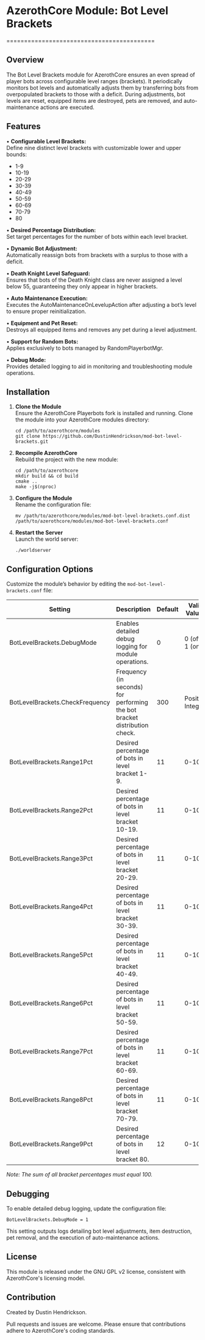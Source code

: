 # AzerothCore Module: Bot Level Brackets
==========================================

Overview
--------
The Bot Level Brackets module for AzerothCore ensures an even spread of player bots across configurable level ranges (brackets). It periodically monitors bot levels and automatically adjusts them by transferring bots from overpopulated brackets to those with a deficit. During adjustments, bot levels are reset, equipped items are destroyed, pets are removed, and auto-maintenance actions are executed.

Features
--------
• **Configurable Level Brackets:**  
   Define nine distinct level brackets with customizable lower and upper bounds:
   - 1-9  
   - 10-19  
   - 20-29  
   - 30-39  
   - 40-49  
   - 50-59  
   - 60-69  
   - 70-79  
   - 80

• **Desired Percentage Distribution:**  
   Set target percentages for the number of bots within each level bracket.

• **Dynamic Bot Adjustment:**  
   Automatically reassign bots from brackets with a surplus to those with a deficit.

• **Death Knight Level Safeguard:**  
   Ensures that bots of the Death Knight class are never assigned a level below 55, guaranteeing they only appear in higher brackets.

• **Auto Maintenance Execution:**  
   Executes the AutoMaintenanceOnLevelupAction after adjusting a bot’s level to ensure proper reinitialization.

• **Equipment and Pet Reset:**  
   Destroys all equipped items and removes any pet during a level adjustment.

• **Support for Random Bots:**  
   Applies exclusively to bots managed by RandomPlayerbotMgr.

• **Debug Mode:**  
   Provides detailed logging to aid in monitoring and troubleshooting module operations.

Installation
------------
1. **Clone the Module**  
   Ensure the AzerothCore Playerbots fork is installed and running. Clone the module into your AzerothCore modules directory:
   
       cd /path/to/azerothcore/modules
       git clone https://github.com/DustinHendrickson/mod-bot-level-brackets.git

2. **Recompile AzerothCore**  
   Rebuild the project with the new module:
   
       cd /path/to/azerothcore
       mkdir build && cd build
       cmake ..
       make -j$(nproc)

3. **Configure the Module**  
   Rename the configuration file:
   
       mv /path/to/azerothcore/modules/mod-bot-level-brackets.conf.dist /path/to/azerothcore/modules/mod-bot-level-brackets.conf

4. **Restart the Server**  
   Launch the world server:
   
       ./worldserver

Configuration Options
---------------------
Customize the module’s behavior by editing the `mod-bot-level-brackets.conf` file:

Setting                          | Description                                                                                                    | Default | Valid Values
-------------------------------- | -------------------------------------------------------------------------------------------------------------- | ------- | --------------------
BotLevelBrackets.DebugMode       | Enables detailed debug logging for module operations.                                                        | 0       | 0 (off) / 1 (on)
BotLevelBrackets.CheckFrequency  | Frequency (in seconds) for performing the bot bracket distribution check.                                      | 300     | Positive Integer
BotLevelBrackets.Range1Pct       | Desired percentage of bots in level bracket 1-9.                                                               | 11      | 0-100
BotLevelBrackets.Range2Pct       | Desired percentage of bots in level bracket 10-19.                                                             | 11      | 0-100
BotLevelBrackets.Range3Pct       | Desired percentage of bots in level bracket 20-29.                                                             | 11      | 0-100
BotLevelBrackets.Range4Pct       | Desired percentage of bots in level bracket 30-39.                                                             | 11      | 0-100
BotLevelBrackets.Range5Pct       | Desired percentage of bots in level bracket 40-49.                                                             | 11      | 0-100
BotLevelBrackets.Range6Pct       | Desired percentage of bots in level bracket 50-59.                                                             | 11      | 0-100
BotLevelBrackets.Range7Pct       | Desired percentage of bots in level bracket 60-69.                                                             | 11      | 0-100
BotLevelBrackets.Range8Pct       | Desired percentage of bots in level bracket 70-79.                                                             | 11      | 0-100
BotLevelBrackets.Range9Pct       | Desired percentage of bots in level bracket 80.                                                                | 12      | 0-100

*Note: The sum of all bracket percentages must equal 100.*

Debugging
---------
To enable detailed debug logging, update the configuration file:

    BotLevelBrackets.DebugMode = 1

This setting outputs logs detailing bot level adjustments, item destruction, pet removal, and the execution of auto-maintenance actions.

License
-------
This module is released under the GNU GPL v2 license, consistent with AzerothCore's licensing model.

Contribution
------------
Created by Dustin Hendrickson.

Pull requests and issues are welcome. Please ensure that contributions adhere to AzerothCore's coding standards.
